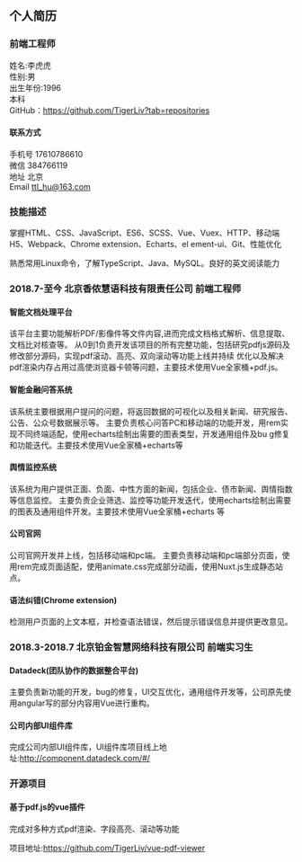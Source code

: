 ## 个人简历

### 前端工程师

姓名:李虎虎  
性别:男  
出生年份:1996  
本科  
GitHub：https://github.com/TigerLiv?tab=repositories

#### 联系方式

手机号 17610786610  
微信 384766119  
地址 北京  
Email ttl_hu@163.com  

### 技能描述

掌握HTML、CSS、JavaScript、ES6、SCSS、Vue、Vuex、HTTP、移动端H5、Webpack、Chrome extension、Echarts、el ement-ui、Git、性能优化

熟悉常用Linux命令，了解TypeScript、Java、MySQL。良好的英文阅读能力

### 2018.7-至今 北京香侬慧语科技有限责任公司 前端工程师  

#### 智能文档处理平台  

该平台主要功能解析PDF/影像件等文件内容,进而完成文档格式解析、信息提取、文档比对核查等。 从0到1负责开发该项目的所有完整功能，包括研究pdfjs源码及修改部分源码，实现pdf滚动、高亮、双向滚动等功能上线并持续 优化以及解决pdf渲染内存占用过高使浏览器卡顿等问题，主要技术使用Vue全家桶+pdf.js。  

#### 智能金融问答系统  

该系统主要根据用户提问的问题，将返回数据的可视化以及相关新闻、研究报告、公告、公众号数据展示等。 主要负责核心问答PC和移动端的功能开发，用rem实现不同终端适配，使用echarts绘制出需要的图表类型，开发通用组件及bu g修复和功能迭代。主要技术使用Vue全家桶+echarts等  

#### 舆情监控系统   

该系统为用户提供正面、负面、中性方面的新闻，包括企业、债市新闻、舆情指数等信息监控。 主要负责企业筛选、监控等功能开发迭代，使用echarts绘制出需要的图表及通用组件开发。主要技术使用Vue全家桶+echarts 等  

#### 公司官网  

公司官网开发并上线，包括移动端和pc端。 主要负责移动端和pc端部分页面，使用rem完成页面适配，使用animate.css完成部分动画，使用Nuxt.js生成静态站点。  

#### 语法纠错(Chrome extension)

检测用户页面的上文本框，并检查语法错误，然后提示错误信息并提供更改意见。


### 2018.3-2018.7 北京铂金智慧网络科技有限公司 前端实习生  

#### Datadeck(团队协作的数据整合平台)   

主要负责新功能的开发，bug的修复，UI交互优化，通用组件开发等，公司原先使用angular写的部分内容用Vue进行重构。  

#### 公司内部UI组件库  

完成公司内部UI组件库，UI组件库项目线上地址:http://component.datadeck.com/#/  

### 开源项目  

#### 基于pdf.js的vue插件  

完成对多种方式pdf渲染、字段高亮、滚动等功能  

项目地址:https://github.com/TigerLiv/vue-pdf-viewer

